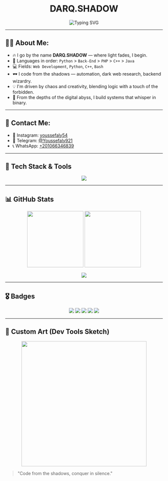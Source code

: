 
<h1 align="center">DARQ.SHADOW </h1>

<p align="center">
  <img src="https://readme-typing-svg.herokuapp.com?font=Fira+Code&duration=3000&pause=1000&color=F70000&center=true&vCenter=true&width=435&lines=Web+Dev+%7C+Python+%7C+C%2B%2B+%7C+Bash;Coding+is+my+dark+playground+%F0%9F%92%80;Welcome+to+my+shadow+realm..." alt="Typing SVG" />
</p>

---

## 👨‍💻 About Me:

- 🔥 I go by the name **DARQ.SHADOW** — where light fades, I begin.
- 🧠 Languages in order: `Python` > `Back-End` > `PHP` > `C++` > `Java`
- 💻 Fields: `Web Development`, `Python`, `C++`, `Bash`
- 🕶️ I code from the shadows — automation, dark web research, backend wizardry.
- 💡 I'm driven by chaos and creativity, blending logic with a touch of the forbidden.
- 📍 From the depths of the digital abyss, I build systems that whisper in binary.

---

## 📱 Contact Me:

- 📸 Instagram: [youssefaly54](https://instagram.com/youssefaly54)
- 💬 Telegram: [@Youssefaly921](https://t.me/Youssefaly921)
- 📞 WhatsApp: [+201066346839](https://wa.me/201066346839)

---

## 🧠 Tech Stack & Tools

<p align="center">
  <img src="https://skillicons.dev/icons?i=python,cpp,bash,php,java,html,css,js,vscode,github,linux" />
</p>

---

## 📊 GitHub Stats

<p align="center">
  <img src="https://github-readme-stats.vercel.app/api?username=yousufaly&show_icons=true&theme=dark" height="180em"/>
  <img src="https://github-readme-stats.vercel.app/api/top-langs/?username=yousufaly&layout=compact&theme=dark" height="180em"/>
</p>

<p align="center">
  <img src="https://github-readme-streak-stats.herokuapp.com?user=yousufaly&theme=dark&hide_border=true" />
</p>

---

## 🎖️ Badges

<p align="center">
  <img src="https://img.shields.io/badge/Python-3776AB?style=for-the-badge&logo=python&logoColor=white"/>
  <img src="https://img.shields.io/badge/C++-00599C?style=for-the-badge&logo=c%2B%2B&logoColor=white"/>
  <img src="https://img.shields.io/badge/Bash-121011?style=for-the-badge&logo=gnu-bash&logoColor=white"/>
  <img src="https://img.shields.io/badge/PHP-777BB4?style=for-the-badge&logo=php&logoColor=white"/>
  <img src="https://img.shields.io/badge/Java-ED8B00?style=for-the-badge&logo=java&logoColor=white"/>
</p>

---

## 🎨 Custom Art (Dev Tools Sketch)

<p align="center">
  <img src="https://raw.githubusercontent.com/rahulbanerjee26/githubProfileReadmeGenerator/main/gifs/code.gif" width="400" />
</p>

> "Code from the shadows, conquer in silence."
```
